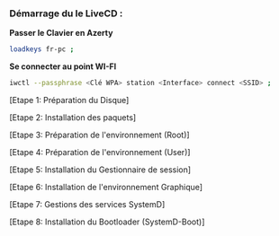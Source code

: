 ### Démarrage du le LiveCD :


**Passer le Clavier en Azerty**
```bash
loadkeys fr-pc ;
```

**Se connecter au point WI-FI**
```bash
iwctl --passphrase <Clé WPA> station <Interface> connect <SSID> ;
```


[Etape 1: Préparation du Disque]

[Etape 2: Installation des paquets]

[Etape 3: Préparation de l'environnement (Root)]

[Etape 4: Préparation de l'environnement (User)]

[Etape 5: Installation du Gestionnaire de session]

[Etape 6: Installation de l'environnement Graphique]

[Etape 7: Gestions des services SystemD]

[Etape 8: Installation du Bootloader (SystemD-Boot)]
